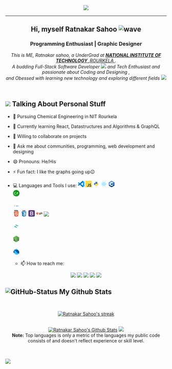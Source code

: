 <p align="center">
  <img src="https://camo.githubusercontent.com/2309797487e5e969659a3b545c96151807b04120a9cc2985f632ec94ba00c9f3/68747470733a2f2f6d656469612e67697068792e636f6d2f6d656469612f53576f536b4e36447854737a71494b4571762f67697068792e676966" height="200"/>
</p>
<hr>
<div align = "center"><h2> Hi, myself Ratnakar Sahoo </a><img alt="wave" src="https://emojis.slackmojis.com/emojis/images/1588177020/8809/wave_hello.gif?1588177020" width="35"></h2></div>

<h3 align="center">  Programming Enthusiast | Graphic Designer</h3>

<div>
  <p align="center"><em> This is ME, Ratnakar sahoo, a UnderGrad at <a href="https://www.nitrkl.ac.in/"> <b> NATIONAL INSTITUTE OF TECHNOLOGY </b>,ROURKELA  </a>.<br>
  A budding Full-Stack Software Developer <img src="https://github.com/TheDudeThatCode/TheDudeThatCode/blob/master/Assets/Developer.gif" width="30px">
  and Tech Enthusiast and passionate about Coding and Designing ,<br> and Obessed with learning new technology and exploring different fields <img src="https://github.com/TheDudeThatCode/TheDudeThatCode/blob/master/Assets/Rocket.gif" width="18px"> 
</em></p></div><br>


## <img src="https://media.giphy.com/media/ObNTw8Uzwy6KQ/giphy.gif" width="30px"> Talking About Personal Stuff

- 🎯 Pursuing Chemical Engineering in NIT Rourkela
- 🌱 Currently learning React, Datastructures and Algorithms & GraphQL
- 🤝 Willing to collaborate on projects
- 💬 Ask me about communities, programming, web development and designing
- 😄 Pronouns: He/His
- ⚡ Fun fact: I like the graphs going up😉
- 💻 Languages and Tools I use:   <code><img height="20" src="https://raw.githubusercontent.com/github/explore/80688e429a7d4ef2fca1e82350fe8e3517d3494d/topics/visual-studio-code/visual-studio-code.png"></code>
<code><img height="20" src="https://raw.githubusercontent.com/github/explore/80688e429a7d4ef2fca1e82350fe8e3517d3494d/topics/javascript/javascript.png"></code>
<code><img height="20" src="https://raw.githubusercontent.com/github/explore/80688e429a7d4ef2fca1e82350fe8e3517d3494d/topics/python/python.png"></code>
<code><img height="20" src="https://raw.githubusercontent.com/github/explore/80688e429a7d4ef2fca1e82350fe8e3517d3494d/topics/react/react.png"></code>
<code><img height="20" src="https://raw.githubusercontent.com/github/explore/80688e429a7d4ef2fca1e82350fe8e3517d3494d/topics/cpp/cpp.png"></code>
<code> <img height="20" src="https://raw.githubusercontent.com/github/explore/80688e429a7d4ef2fca1e82350fe8e3517d3494d/topics/csharp/csharp.png"> </code>
<code> <img height="20" src="https://raw.githubusercontent.com/github/explore/80688e429a7d4ef2fca1e82350fe8e3517d3494d/topics/java/java.png"> </code>
<code><img height = "20" src = "https://raw.githubusercontent.com/github/explore/80688e429a7d4ef2fca1e82350fe8e3517d3494d/topics/html/html.png"></code>
<code><img height = "20" src = "https://raw.githubusercontent.com/github/explore/80688e429a7d4ef2fca1e82350fe8e3517d3494d/topics/css/css.png"></code>
<code><img height = "20" src = "https://raw.githubusercontent.com/github/explore/80688e429a7d4ef2fca1e82350fe8e3517d3494d/topics/bootstrap/bootstrap.png"></code>
<code><img height="20" src="https://raw.githubusercontent.com/github/explore/80688e429a7d4ef2fca1e82350fe8e3517d3494d/topics/git/git.png"></code>
<code><img height = "20" src = "https://simpleicons.org/icons/flask.svg"> </code>
<code> <img height = "20" src="https://raw.githubusercontent.com/github/explore/80688e429a7d4ef2fca1e82350fe8e3517d3494d/topics/tailwind/tailwind.png" > </code>
<code> <img height="20" src="https://raw.githubusercontent.com/github/explore/80688e429a7d4ef2fca1e82350fe8e3517d3494d/topics/nodejs/nodejs.png"> </code>
<code> <img height="20" src="https://raw.githubusercontent.com/github/explore/80688e429a7d4ef2fca1e82350fe8e3517d3494d/topics/dart/dart.png"> </code>

  - 📫 How to reach me: 
<div align = "center">
  
  [<img src="https://img.shields.io/badge/github-%23333.svg?&style=for-the-badge&logo=github&logoColor=white" />](https://www.github.com/ratnakar5938) 
  [<img src="https://img.shields.io/badge/facebook-%234267B2.svg?&style=for-the-badge&logo=facebook&logoColor=white" />](https://www.facebook.com/ratnakar.sahoo.5938/)
  [<img src="https://img.shields.io/badge/linkedin-%230077b5.svg?&style=for-the-badge&logo=linkedin&logoColor=white" />](https://www.linkedin.com/in/ratnakar-sahoo-a78401135/)
  [<img src ="https://img.shields.io/badge/twitter-%231DA1F2.svg?&style=for-the-badge&logo=twitter&logoColor=white">](https://twitter.com/ratnakar5938)
  [<img src ="https://img.shields.io/badge/instagram-%23E1306C.svg?&style=for-the-badge&logo=instagram&logoColor=white">](https://www.instagram.com/ratnakar5938/) 
</div>

## <img src="https://media.giphy.com/media/8UHRm5oY4k4FDxq5QG/giphy.gif" width="30px" alt="GitHub-Status"/> My Github Stats
<br>
<p align="center">
    <a href="https://github.com/ratnakar5938/github-readme-streak-stats">
        <img title="🔥 Get streak stats for your profile at git.io/streak-stats" alt="Ratnakar Sahoo's streak" src="https://github-readme-streak-stats.herokuapp.com/?user=ratnakar5938&theme=black-ice&hide_border=true&stroke=0000&background=060A0CD0"/>
    </a>
</p>

<div align="center">
<br/>
    <a href="https://github.com/ratnakar5938/github-readme-stats"><img alt="Ratnakar Sahoo's Github Stats" src="https://github-readme-stats.vercel.app/api?username=ratnakar5938&show_icons=true&count_private=true&theme=react&hide_border=true&bg_color=0D1117" height="180px"/></a>
  <a href="https://github.com/ratnakar5938/github-readme-stats"><img  src="https://github-readme-stats.vercel.app/api/top-langs/?username=ratnakar5938&hide=css,html&theme=react&hide_border=true&bg_color=0D1117&layout=compact" height="180px"/></a>
  <br/>
  <b>Note:</b> Top languages is only a metric of the languages my public code consists of and doesn't reflect experience or skill level.
</div>
<br><br>

![](https://activity-graph.herokuapp.com/graph?username=ratnakar5938&theme=react-dark&hide_border=true&area=true)
